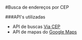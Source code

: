 #Busca de endereços por CEP

###API's utilizadas
- API de buscas [Via CEP](https://viacep.com.br/)
- API de mapas do [Google Maps](https://maps.google.com/)